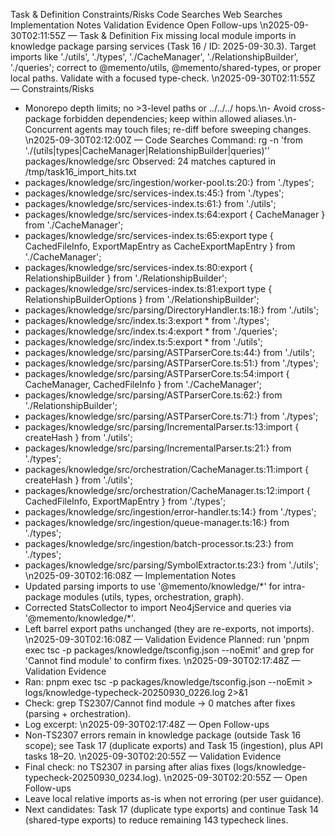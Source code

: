 Task & Definition
Constraints/Risks
Code Searches
Web Searches
Implementation Notes
Validation Evidence
Open Follow-ups
\n2025-09-30T02:11:55Z — Task & Definition
Fix missing local module imports in knowledge package parsing services (Task 16 / ID: 2025-09-30.3). Target imports like './utils', './types', './CacheManager', './RelationshipBuilder', './queries'; correct to @memento/utils, @memento/shared-types, or proper local paths. Validate with a focused type-check.
\n2025-09-30T02:11:55Z — Constraints/Risks
- Monorepo depth limits; no >3-level paths or ../../../ hops.\n- Avoid cross-package forbidden dependencies; keep within allowed aliases.\n- Concurrent agents may touch files; re-diff before sweeping changes.
\n2025-09-30T02:12:00Z — Code Searches
Command: rg -n 'from \'./(utils|types|CacheManager|RelationshipBuilder|queries)\'' packages/knowledge/src
Observed: 24 matches captured in /tmp/task16_import_hits.txt
- packages/knowledge/src/ingestion/worker-pool.ts:20:} from './types';
- packages/knowledge/src/services-index.ts:45:} from './types';
- packages/knowledge/src/services-index.ts:61:} from './utils';
- packages/knowledge/src/services-index.ts:64:export { CacheManager } from './CacheManager';
- packages/knowledge/src/services-index.ts:65:export type { CachedFileInfo, ExportMapEntry as CacheExportMapEntry } from './CacheManager';
- packages/knowledge/src/services-index.ts:80:export { RelationshipBuilder } from './RelationshipBuilder';
- packages/knowledge/src/services-index.ts:81:export type { RelationshipBuilderOptions } from './RelationshipBuilder';
- packages/knowledge/src/parsing/DirectoryHandler.ts:18:} from './utils';
- packages/knowledge/src/index.ts:3:export * from './types';
- packages/knowledge/src/index.ts:4:export * from './queries';
- packages/knowledge/src/index.ts:5:export * from './utils';
- packages/knowledge/src/parsing/ASTParserCore.ts:44:} from './utils';
- packages/knowledge/src/parsing/ASTParserCore.ts:51:} from './types';
- packages/knowledge/src/parsing/ASTParserCore.ts:54:import { CacheManager, CachedFileInfo } from './CacheManager';
- packages/knowledge/src/parsing/ASTParserCore.ts:62:} from './RelationshipBuilder';
- packages/knowledge/src/parsing/ASTParserCore.ts:71:} from './types';
- packages/knowledge/src/parsing/IncrementalParser.ts:13:import { createHash } from './utils';
- packages/knowledge/src/parsing/IncrementalParser.ts:21:} from './types';
- packages/knowledge/src/orchestration/CacheManager.ts:11:import { createHash } from './utils';
- packages/knowledge/src/orchestration/CacheManager.ts:12:import { CachedFileInfo, ExportMapEntry } from './types';
- packages/knowledge/src/ingestion/error-handler.ts:14:} from './types';
- packages/knowledge/src/ingestion/queue-manager.ts:16:} from './types';
- packages/knowledge/src/ingestion/batch-processor.ts:23:} from './types';
- packages/knowledge/src/parsing/SymbolExtractor.ts:23:} from './utils';
\n2025-09-30T02:16:08Z — Implementation Notes
- Updated parsing imports to use '@memento/knowledge/*' for intra-package modules (utils, types, orchestration, graph).
- Corrected StatsCollector to import Neo4jService and queries via '@memento/knowledge/*'.
- Left barrel export paths unchanged (they are re-exports, not imports).
\n2025-09-30T02:16:08Z — Validation Evidence
Planned: run 'pnpm exec tsc -p packages/knowledge/tsconfig.json --noEmit' and grep for 'Cannot find module' to confirm fixes.
\n2025-09-30T02:17:48Z — Validation Evidence
- Ran: pnpm exec tsc -p packages/knowledge/tsconfig.json --noEmit > logs/knowledge-typecheck-20250930_0226.log 2>&1
- Check: grep TS2307/Cannot find module → 0 matches after fixes (parsing + orchestration).
- Log excerpt:
\n2025-09-30T02:17:48Z — Open Follow-ups
- Non-TS2307 errors remain in knowledge package (outside Task 16 scope); see Task 17 (duplicate exports) and Task 15 (ingestion), plus API tasks 18–20.
\n2025-09-30T02:20:55Z — Validation Evidence
- Final check: no TS2307 in parsing after alias fixes (logs/knowledge-typecheck-20250930_0234.log).
\n2025-09-30T02:20:55Z — Open Follow-ups
- Leave local relative imports as-is when not erroring (per user guidance).
- Next candidates: Task 17 (duplicate type exports) and continue Task 14 (shared-type exports) to reduce remaining 143 typecheck lines.
